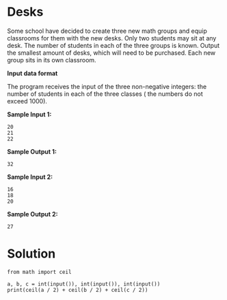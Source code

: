 # Desks

Some school have decided to create three new math groups and equip classrooms for them with the new desks. Only two
students may sit at any desk. The number of students in each of the three groups is known. Output the smallest amount of
desks, which will need to be purchased. Each new group sits in its own classroom.

**Input data format**

The program receives the input of the three non-negative integers: the number of students in each of the three classes (
the numbers do not exceed 1000).

**Sample Input 1:**

```
20
21
22
```

**Sample Output 1:**

```
32
```

**Sample Input 2:**

```
16
18
20
```

**Sample Output 2:**

```
27
```

# Solution

```
from math import ceil

a, b, c = int(input()), int(input()), int(input())
print(ceil(a / 2) + ceil(b / 2) + ceil(c / 2))
```